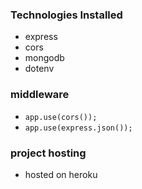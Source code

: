 ### Technologies Installed
- express
- cors
- mongodb
- dotenv

### middleware
- `app.use(cors());`
- `app.use(express.json());`

### project hosting
- hosted on heroku